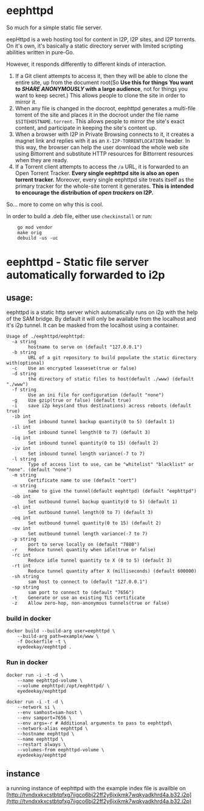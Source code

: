 # eephttpd

So much for a simple static file server.

eepHttpd is a web hosting tool for content in I2P, I2P sites, and
I2P torrents. On it's own, it's basically a static directory server
with limited scripting abilities written in pure-Go. 

However, it responds differently to different kinds of interaction.

 1. If a Git client attempts to access it, then they will be able to clone
the entire site, up from the document root(So **Use this for things**
**You want to *SHARE ANONYMOUSLY* with a large audience**, not for
things you want to keep secret.) This allows people to clone the site
in order to mirror it.
 2. When any file is changed in the docroot, eephttpd generates a
multi-file torrent of the site and places it in the docroot under the file
name `$SITEHOSTNAME.torrent`. This allows people to mirror the site's exact
content, and participate in keeping the site's content up.
 2. When a browser with I2P in Private Browsing connects to it, it creates
a magnet link and replies with it as an `X-I2P-TORRENTLOCATION` header. In
this way, the browser can help the user download the whole web site using
Bittorrent and substitute HTTP resources for Bittorrent resources when
they are ready.
 4. If a Torrent client attempts to access the `/a` URL, it is forwarded
to an Open Torrent Tracker. **Every single eephttpd site is also an open**
**torrent tracker.** Moreover, every single eephttpd site treats itself as
the primary tracker for the whole-site torrent it generates. **This is**
**intended to encourage the distribution of *open trackers* on I2P.**

So... more to come on why this is cool.

In order to build a .deb file, either use `checkinstall` or run:

        go mod vendor
        make orig
        debuild -us -uc

eephttpd - Static file server automatically forwarded to i2p
============================================================

usage:
------

eephttpd is a static http server which automatically runs on i2p with
the help of the SAM bridge. By default it will only be available from
the localhost and it's i2p tunnel. It can be masked from the localhost
using a container.

```
Usage of ./eephttpd/eephttpd:
  -a string
    	hostname to serve on (default "127.0.0.1")
  -b string
    	URL of a git repository to build populate the static directory with(optional)
  -c	Use an encrypted leaseset(true or false)
  -d string
    	the directory of static files to host(default ./www) (default "./www")
  -f string
    	Use an ini file for configuration (default "none")
  -g	Uze gzip(true or false) (default true)
  -i	save i2p keys(and thus destinations) across reboots (default true)
  -ib int
    	Set inbound tunnel backup quantity(0 to 5) (default 1)
  -il int
    	Set inbound tunnel length(0 to 7) (default 3)
  -iq int
    	Set inbound tunnel quantity(0 to 15) (default 2)
  -iv int
    	Set inbound tunnel length variance(-7 to 7)
  -l string
    	Type of access list to use, can be "whitelist" "blacklist" or "none". (default "none")
  -m string
    	Certificate name to use (default "cert")
  -n string
    	name to give the tunnel(default eephttpd) (default "eephttpd")
  -ob int
    	Set outbound tunnel backup quantity(0 to 5) (default 1)
  -ol int
    	Set outbound tunnel length(0 to 7) (default 3)
  -oq int
    	Set outbound tunnel quantity(0 to 15) (default 2)
  -ov int
    	Set outbound tunnel length variance(-7 to 7)
  -p string
    	port to serve locally on (default "7880")
  -r	Reduce tunnel quantity when idle(true or false)
  -rc int
    	Reduce idle tunnel quantity to X (0 to 5) (default 3)
  -rt int
    	Reduce tunnel quantity after X (milliseconds) (default 600000)
  -sh string
    	sam host to connect to (default "127.0.0.1")
  -sp string
    	sam port to connect to (default "7656")
  -t	Generate or use an existing TLS certificate
  -z	Allow zero-hop, non-anonymous tunnels(true or false)
```

### build in docker

```
docker build --build-arg user=eephttpd \
    --build-arg path=example/www \
    -f Dockerfile -t \
    eyedeekay/eephttpd .
```

### Run in docker

```
docker run -i -t -d \
    --name eephttpd-volume \
    --volume eephttpd:/opt/eephttpd/ \
    eyedeekay/eephttpd
```

```
docker run -i -t -d \
    --network si \
    --env samhost=sam-host \
    --env samport=7656 \
    --env args=-r # Additional arguments to pass to eephttpd\
    --network-alias eephttpd \
    --hostname eephttpd \
    --name eephttpd \
    --restart always \
    --volumes-from eephttpd-volume \
    eyedeekay/eephttpd
```

instance
--------

a running instance of eephttpd with the example index file is availble on
[http://tvndxxkxcstbtqfxg7iigco6bj22ff2y6jxikmk7wqkyadkhrd4a.b32.i2p](http://tvndxxkxcstbtqfxg7iigco6bj22ff2y6jxikmk7wqkyadkhrd4a.b32.i2p)

